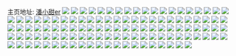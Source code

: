 主页地址: [潘小甜er](https://weibo.com/u/5399020133) 
![](https://wx4.sinaimg.cn/mw2000/005TnJLTly1ged2mvh0u4j318q1gae81.jpg) 
![](https://wx4.sinaimg.cn/mw2000/005TnJLTly1ged2mylseej30r41o07wh.jpg) 
![](https://wx4.sinaimg.cn/mw2000/005TnJLTly1ge714gu495j30go08wt9t.jpg) 
![](https://wx4.sinaimg.cn/mw2000/005TnJLTly1ge69sgp81xj30sd0l9n18.jpg) 
![](https://wx4.sinaimg.cn/mw2000/005TnJLTly1ge69sg970uj30sg0rnn2e.jpg) 
![](https://wx4.sinaimg.cn/mw2000/005TnJLTly1ge2t1pkv33j31901o0x6p.jpg) 
![](https://wx4.sinaimg.cn/mw2000/005TnJLTly1ge2t1urn4tj32yo1sbkjl.jpg) 
![](https://wx4.sinaimg.cn/mw2000/005TnJLTly1ge1la9jgtyj31901o0x6p.jpg) 
![](https://wx4.sinaimg.cn/mw2000/005TnJLTly1ge1l9x5cn5j31901ltb29.jpg) 
![](https://wx4.sinaimg.cn/mw2000/005TnJLTly1ge0k0ogtw0j318w1o01ky.jpg) 
![](https://wx4.sinaimg.cn/mw2000/005TnJLTly1gdz4ce5c9bj31901o07wh.jpg) 
![](https://wx4.sinaimg.cn/mw2000/005TnJLTly1gdz4cn4ikdj31901o0qv5.jpg) 
![](https://wx4.sinaimg.cn/mw2000/005TnJLTly1gdychmv28fj315w1irzyu.jpg) 
![](https://wx4.sinaimg.cn/mw2000/005TnJLTly1gdyciaiu6nj31901o07wh.jpg) 
![](https://wx4.sinaimg.cn/mw2000/005TnJLTly1gdycmdc0x2j34mo6687wm.jpg) 
![](https://wx4.sinaimg.cn/mw2000/005TnJLTly1gdx6rzke3xj31901l9axq.jpg) 
![](https://wx4.sinaimg.cn/mw2000/005TnJLTly1gdq3bjj63wj307m07pwem.jpg) 
![](https://wx4.sinaimg.cn/mw2000/005TnJLTly1gdnkaed29uj30o70qwn65.jpg) 
![](https://wx4.sinaimg.cn/mw2000/005TnJLTly1gdnkaeqb32j30s10r5tku.jpg) 
![](https://wx4.sinaimg.cn/mw2000/005TnJLTly1gdnkaf6yk9j30s60r6gq6.jpg) 
![](https://wx4.sinaimg.cn/mw2000/005TnJLTly1gdk9nounvcj315c1iqkce.jpg) 
![](https://wx4.sinaimg.cn/mw2000/005TnJLTly1gdk9noclfhj31901o01kx.jpg) 
![](https://wx4.sinaimg.cn/mw2000/005TnJLTly1gdhnc79rvxj30f40k3jsv.jpg) 
![](https://wx4.sinaimg.cn/mw2000/005TnJLTly1gdd7481vmaj31901o0alg.jpg) 
![](https://wx4.sinaimg.cn/mw2000/005TnJLTly1gd05scrqogj31o01907wa.jpg) 
![](https://wx4.sinaimg.cn/mw2000/005TnJLTly1gcz4v499cnj30go0m6t9y.jpg) 
![](https://wx4.sinaimg.cn/mw2000/005TnJLTly1gcz4v4riqwj30go0m6t9t.jpg) 
![](https://wx4.sinaimg.cn/mw2000/005TnJLTly1gcz4v545zfj30go0m6myc.jpg) 
![](https://wx4.sinaimg.cn/mw2000/005TnJLTly1gcz4v5hwt3j30go0m675c.jpg) 
![](https://wx4.sinaimg.cn/mw2000/005TnJLTly1gcz4zer3y5j31901o0u0x.jpg) 
![](https://wx4.sinaimg.cn/mw2000/005TnJLTly1gcz4v25k3fj30go0m63zk.jpg) 
![](https://wx4.sinaimg.cn/mw2000/005TnJLTly1gcz4v5ysl4j30go0m6t9x.jpg) 
![](https://wx4.sinaimg.cn/mw2000/005TnJLTly1gcz4v6aa5tj30go0m6wfl.jpg) 
![](https://wx4.sinaimg.cn/mw2000/005TnJLTly1gcz4v6libwj30go0m63zp.jpg) 
![](https://wx4.sinaimg.cn/mw2000/005TnJLTly1gcywk6ci9ij30u0140q4v.jpg) 
![](https://wx4.sinaimg.cn/mw2000/005TnJLTly1gcywk4dqiuj31901o0kan.jpg) 
![](https://wx4.sinaimg.cn/mw2000/005TnJLTly1gcywk7jhjcj31901o0kjl.jpg) 
![](https://wx4.sinaimg.cn/mw2000/005TnJLTly1gcump5zkk8j31901o0qv5.jpg) 
![](https://wx4.sinaimg.cn/mw2000/005TnJLTly1gcump2dkqzj31901dx7wh.jpg) 
![](https://wx4.sinaimg.cn/mw2000/005TnJLTly1gcpvt3fyicj316o1dywy7.jpg) 
![](https://wx4.sinaimg.cn/mw2000/005TnJLTly1gcpvt168qzj316o1kw4ob.jpg) 
![](https://wx4.sinaimg.cn/mw2000/005TnJLTly1gcpvt6anz0j31421e27kp.jpg) 
![](https://wx4.sinaimg.cn/mw2000/005TnJLTly1gcmyzaojeuj30u00vqgtj.jpg) 
![](https://wx4.sinaimg.cn/mw2000/005TnJLTly1gcmyzbz6q5j31901o0e81.jpg) 
![](https://wx4.sinaimg.cn/mw2000/005TnJLTly1gc5fc5yz3mj31351d2h5t.jpg) 
![](https://wx4.sinaimg.cn/mw2000/005TnJLTly1gc51v926pwj30u01900zv.jpg) 
![](https://wx4.sinaimg.cn/mw2000/005TnJLTly1gbtisg7eroj31901o015q.jpg) 
![](https://wx4.sinaimg.cn/mw2000/005TnJLTly1gbtisedl05j30rm0q9du1.jpg) 
![](https://wx4.sinaimg.cn/mw2000/005TnJLTly1gbra3v5o6ej30n00n0dji.jpg) 
![](https://wx4.sinaimg.cn/mw2000/005TnJLTly1gbra0ukk0ej31901o04qp.jpg) 
![](https://wx4.sinaimg.cn/mw2000/005TnJLTly1gbra0ts0gzj31901o0tye.jpg) 
![](https://wx4.sinaimg.cn/mw2000/005TnJLTly1gbmlaiar85j31901o01ky.jpg) 
![](https://wx4.sinaimg.cn/mw2000/005TnJLTly1gblst2fqu9j31400u0kjl.jpg) 
![](https://wx4.sinaimg.cn/mw2000/005TnJLTly1gbka02cx9sj30f40k3myw.jpg) 
![](https://wx4.sinaimg.cn/mw2000/005TnJLTly1gbcljntc19j31901o07wi.jpg) 
![](https://wx4.sinaimg.cn/mw2000/005TnJLTly1gbcljpqjzhj30n00uo412.jpg) 
![](https://wx4.sinaimg.cn/mw2000/005TnJLTly1gbclk66uh6j31901o0kjl.jpg) 
![](https://wx4.sinaimg.cn/mw2000/005TnJLTly1gbclkn849yj31901o0hdt.jpg) 
![](https://wx4.sinaimg.cn/mw2000/005TnJLTly1gb7l46kehfj318b1kwkjl.jpg) 
![](https://wx4.sinaimg.cn/mw2000/005TnJLTly1gb7ih4p5bvj31qi1qitzf.jpg) 
![](https://wx4.sinaimg.cn/mw2000/005TnJLTly1gb7ih5nhpnj31qi1qi1fq.jpg) 
![](https://wx4.sinaimg.cn/mw2000/005TnJLTly1gb7ih5ynjuj30n00n076k.jpg) 
![](https://wx4.sinaimg.cn/mw2000/005TnJLTly1gb7ih3t240j30hs0hsgq9.jpg) 
![](https://wx4.sinaimg.cn/mw2000/005TnJLTly1gb51vpvi33j30u0140ws8.jpg) 
![](https://wx4.sinaimg.cn/mw2000/005TnJLTly1gb51vqpopzj31901o0u0x.jpg) 
![](https://wx4.sinaimg.cn/mw2000/005TnJLTly1gb3bh3ydcoj31901o0e6d.jpg) 
![](https://wx4.sinaimg.cn/mw2000/005TnJLTly1gb3bh6dat6j34mo4monpf.jpg) 
![](https://wx4.sinaimg.cn/mw2000/005TnJLTly1gb3bh7ksywj31901o0qv5.jpg) 
![](https://wx4.sinaimg.cn/mw2000/005TnJLTly1gb2wxnn8efj31901o0nly.jpg) 
![](https://wx4.sinaimg.cn/mw2000/005TnJLTly1gb2wxqirn7j31kw16ou0x.jpg) 
![](https://wx4.sinaimg.cn/mw2000/005TnJLTly1gb2wxl2lmcj31901o0kel.jpg) 
![](https://wx4.sinaimg.cn/mw2000/005TnJLTly1gb2wxoudt3j31901o0kdy.jpg) 
![](https://wx4.sinaimg.cn/mw2000/005TnJLTly1gb2wxs5t6kj31901o04qq.jpg) 
![](https://wx4.sinaimg.cn/mw2000/005TnJLTly1gb2wxsqapsj30c80c9jsa.jpg) 
![](https://wx4.sinaimg.cn/mw2000/005TnJLTly1gazpk8a7jbj31901o0u0x.jpg) 
![](https://wx4.sinaimg.cn/mw2000/005TnJLTly1gaxg3lmmx1j31901o0kjl.jpg) 
![](https://wx4.sinaimg.cn/mw2000/005TnJLTly1gaxg3ms9wxj31901o01ky.jpg) 
![](https://wx4.sinaimg.cn/mw2000/005TnJLTly1gaw6x4nysej31jk2bcqv6.jpg) 
![](https://wx4.sinaimg.cn/mw2000/005TnJLTly1gaswyj9o6nj31901o0qv5.jpg) 
![](https://wx4.sinaimg.cn/mw2000/005TnJLTly1gaswym50luj30p91hc77g.jpg) 
![](https://wx4.sinaimg.cn/mw2000/005TnJLTly1gaob0ed61dj308g07xwej.jpg) 
![](https://wx4.sinaimg.cn/mw2000/005TnJLTly1gao2pq4zr7j31901o0kjl.jpg) 
![](https://wx4.sinaimg.cn/mw2000/005TnJLTly1gal0u38vvpj31hc1hcqv5.jpg) 
![](https://wx4.sinaimg.cn/mw2000/005TnJLTly1gal0u4gnsij31hc1hcqv5.jpg) 
![](https://wx4.sinaimg.cn/mw2000/005TnJLTly1gal0u50e8uj30sg0sg404.jpg) 
![](https://wx4.sinaimg.cn/mw2000/005TnJLTly1gaiimptajkj31bg1hc1ky.jpg) 
![](https://wx4.sinaimg.cn/mw2000/005TnJLTly1gaiimx5uurj31hc1hce81.jpg) 
![](https://wx4.sinaimg.cn/mw2000/005TnJLTly1gaiimfamd1j30sg0sgmzh.jpg) 
![](https://wx4.sinaimg.cn/mw2000/005TnJLTly1gaiap2eczxj34mo4mox6s.jpg) 
![](https://wx4.sinaimg.cn/mw2000/005TnJLTly1gague1mr9kj30n00uo0u9.jpg) 
![](https://wx4.sinaimg.cn/mw2000/005TnJLTly1gague22f6tj30n00uowgf.jpg) 
![](https://wx4.sinaimg.cn/mw2000/005TnJLTly1gague2ijjlj30n00uoq4r.jpg) 
![](https://wx4.sinaimg.cn/mw2000/005TnJLTly1gague31hosj30n00uomyw.jpg) 
![](https://wx4.sinaimg.cn/mw2000/005TnJLTly1gaguec4de7j31hc1hcha8.jpg) 
![](https://wx4.sinaimg.cn/mw2000/005TnJLTly1gague3dibsj30n00uo765.jpg) 
![](https://wx4.sinaimg.cn/mw2000/005TnJLTly1gague3qjtwj30n00uoaba.jpg) 
![](https://wx4.sinaimg.cn/mw2000/005TnJLTly1gague41y9rj30n00uo0ub.jpg) 
![](https://wx4.sinaimg.cn/mw2000/005TnJLTly1gague4e3rzj30n00uoaaz.jpg) 
![](https://wx4.sinaimg.cn/mw2000/005TnJLTly1ga5zmi2vtpj34mo4mo4qt.jpg) 
![](https://wx4.sinaimg.cn/mw2000/005TnJLTly1ga5zmkoaz4j34mo4mohdx.jpg) 
![](https://wx4.sinaimg.cn/mw2000/005TnJLTly1ga5zmm6s65j316o1kwu0x.jpg) 
![](https://wx4.sinaimg.cn/mw2000/005TnJLTly1ga3g5z6k9aj30u01mcdya.jpg) 
![](https://wx4.sinaimg.cn/mw2000/005TnJLTly1ga3g62d0h4j30tm1mvndc.jpg) 
![](https://wx4.sinaimg.cn/mw2000/005TnJLTly1ga3g7ddr9aj30u01mftes.jpg) 
![](https://wx4.sinaimg.cn/mw2000/005TnJLTly1ga39fdmoxrj31901o0u0x.jpg) 
![](https://wx4.sinaimg.cn/mw2000/005TnJLTly1ga1uh3lavdj34mo4mo7wm.jpg) 
![](https://wx4.sinaimg.cn/mw2000/005TnJLTly1ga1uh5vet8j34mo4monpg.jpg) 
![](https://wx4.sinaimg.cn/mw2000/005TnJLTly1g9ywiphmpfj34mo4moqva.jpg) 
![](https://wx4.sinaimg.cn/mw2000/005TnJLTly1g9ywivxz9lj32bc1yz7wi.jpg) 
![](https://wx4.sinaimg.cn/mw2000/005TnJLTly1g9ywiz178ej34mo4mou12.jpg) 
![](https://wx4.sinaimg.cn/mw2000/005TnJLTly1g9ywitl95tj34mo4mohdy.jpg) 
![](https://wx4.sinaimg.cn/mw2000/005TnJLTly1g9ywjxa4kaj30u00u0jvz.jpg) 
![](https://wx4.sinaimg.cn/mw2000/005TnJLTly1g9ywj4ffi0j30f00f0dhj.jpg) 
![](https://wx4.sinaimg.cn/mw2000/005TnJLTly1g9pcljg6vmj30s01gbqj1.jpg) 
![](https://wx4.sinaimg.cn/mw2000/005TnJLTly1g9kik1dglnj30go0p4wni.jpg) 
